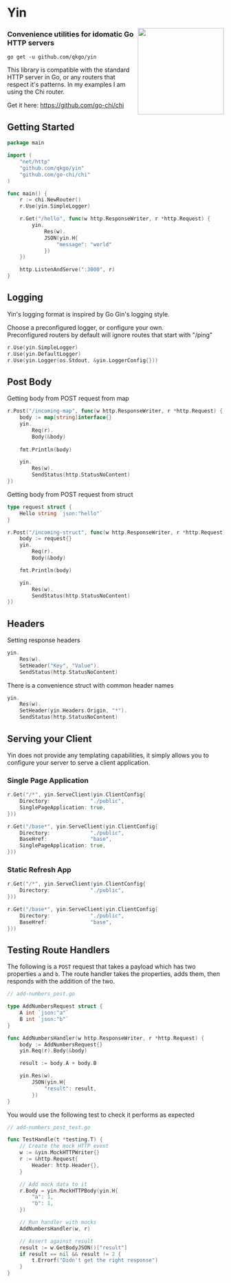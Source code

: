 
# Yin

<img align="right" width="200px" src="https://qkgo.github.io/yin/yin.jpg">

### Convenience utilities for idomatic Go HTTP servers

```
go get -u github.com/qkgo/yin
```

This library is compatible with the standard HTTP server in Go, 
or any routers that respect it's patterns. 
In my examples I am using the Chi router.

Get it here: https://github.com/go-chi/chi

## Getting Started

```Go
package main

import (
    "net/http"
    "github.com/qkgo/yin"
    "github.com/go-chi/chi"
)

func main() {
    r := chi.NewRouter()
    r.Use(yin.SimpleLogger)

    r.Get("/hello", func(w http.ResponseWriter, r *http.Request) {
        yin.
            Res(w).
            JSON(yin.H{
                "message": "world"
            })
    })

    http.ListenAndServe(":3000", r)
}
```


## Logging

Yin's logging format is inspired by Go Gin's logging style.

Choose a preconfigured logger, or configure your own.<br>
Preconfigured routers by default will ignore routes that start with "/ping"

```Go
r.Use(yin.SimpleLogger)
r.Use(yin.DefaultLogger)
r.Use(yin.Logger(os.Stdout, &yin.LoggerConfig{}))
```

## Post Body

Getting body from POST request from map
```Go
r.Post("/incoming-map", func(w http.ResponseWriter, r *http.Request) {
    body := map[string]interface{}
    yin.
        Req(r).
        Body(&body)
    
    fmt.Println(body)

    yin.
        Res(w).
        SendStatus(http.StatusNoContent)
})
```

Getting body from POST request from struct
```Go
type request struct {
    Hello string `json:"hello"`
}

r.Post("/incoming-struct", func(w http.ResponseWriter, r *http.Request) {
    body := request{}
    yin.
        Req(r).
        Body(&body)

    fmt.Println(body)

    yin.
        Res(w).
        SendStatus(http.StatusNoContent)
})
```

## Headers

Setting response headers

```Go
yin.
    Res(w).
    SetHeader("Key", "Value").
    SendStatus(http.StatusNoContent)
```

There is a convenience struct with common header names

```Go
yin.
    Res(w).
    SetHeader(yin.Headers.Origin, "*").
    SendStatus(http.StatusNoContent)
```

## Serving your Client

Yin does not provide any templating capabilities, it simply allows you to configure
your server to serve a client application.

### Single Page Application

```Go
r.Get("/*", yin.ServeClient(yin.ClientConfig{
    Directory:             "./public",
    SinglePageApplication: true,
}))
```

```Go
r.Get("/base*", yin.ServeClient(yin.ClientConfig{
    Directory:             "./public",
    BaseHref:              "base",
    SinglePageApplication: true,
}))
```

### Static Refresh App

```Go
r.Get("/*", yin.ServeClient(yin.ClientConfig{
    Directory:             "./public",
}))
```

```Go
r.Get("/base*", yin.ServeClient(yin.ClientConfig{
    Directory:             "./public",
    BaseHref:              "base",
}))
```

## Testing Route Handlers

The following is a `POST` request that takes a payload which 
has two properties `a` and `b`. The route handler takes the properties,
adds them, then responds with the addition of the two. 

```Go
// add-numbers_post.go

type AddNumbersRequest struct {
    A int `json:"a"`
    B int `json:"b"`
}

func AddNumbersHandler(w http.ResponseWriter, r *http.Request) {
    body := AddNumbersRequest{}
    yin.Req(r).Body(&body)

    result := body.A + body.B

    yin.Res(w).
        JSON(yin.H{
            "result": result,
        })
}
```

You would use the following test to check it performs as expected

```Go
// add-numbers_post_test.go

func TestHandle(t *testing.T) {
    // Create the mock HTTP event
    w := &yin.MockHTTPWriter{}
    r := &http.Request{
        Header: http.Header{},
    }

    // Add mock data to it
    r.Body = yin.MockHTTPBody(yin.H{
        "a": 1,
        "b": 1,
    })

    // Run handler with mocks
    AddNumbersHandler(w, r)

    // Assert against result
    result := w.GetBodyJSON()["result"]
    if result == nil && result != 2 {
        t.Errorf("Didn't get the right response")
    }
}
```
